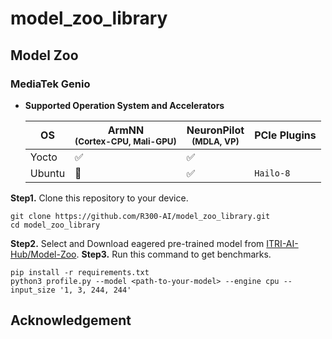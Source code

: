 # model_zoo_library
## Model Zoo
### MediaTek Genio
* **Supported Operation System and Accelerators**
  
  |         OS       | ArmNN<br><sup>(Cortex-CPU, Mali-GPU)  | NeuronPilot<br><sup>(MDLA, VP)  |          PCIe Plugins          |
  |         ----     |         --------------------          |       -------------------       |      -------------------       |
  |      Yocto       |        :white_check_mark:             |       :white_check_mark:        |                                |
  |      Ubuntu      |       :black_square_button:           |       :white_check_mark:        |  `Hailo-8`                     |

**Step1.** Clone this repository to your device.
  ```
  git clone https://github.com/R300-AI/model_zoo_library.git
  cd model_zoo_library
  ```
**Step2.** Select and Download eagered pre-trained model from [ITRI-AI-Hub/Model-Zoo](https://github.com/R300-AI/ITRI-AI-Hub/tree/main/Model-Zoo).
**Step3.** Run this command to get benchmarks.
  ```
  pip install -r requirements.txt
  python3 profile.py --model <path-to-your-model> --engine cpu --input_size '1, 3, 244, 244'
  ```


## Acknowledgement

